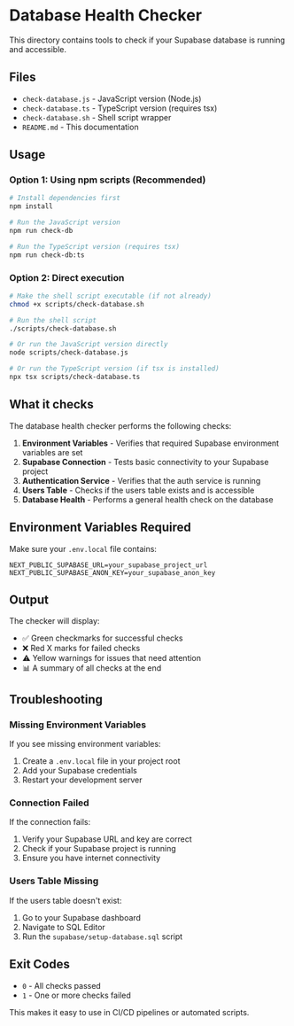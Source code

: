 # Database Health Checker

This directory contains tools to check if your Supabase database is running and accessible.

## Files

- `check-database.js` - JavaScript version (Node.js)
- `check-database.ts` - TypeScript version (requires tsx)
- `check-database.sh` - Shell script wrapper
- `README.md` - This documentation

## Usage

### Option 1: Using npm scripts (Recommended)

```bash
# Install dependencies first
npm install

# Run the JavaScript version
npm run check-db

# Run the TypeScript version (requires tsx)
npm run check-db:ts
```

### Option 2: Direct execution

```bash
# Make the shell script executable (if not already)
chmod +x scripts/check-database.sh

# Run the shell script
./scripts/check-database.sh

# Or run the JavaScript version directly
node scripts/check-database.js

# Or run the TypeScript version (if tsx is installed)
npx tsx scripts/check-database.ts
```

## What it checks

The database health checker performs the following checks:

1. **Environment Variables** - Verifies that required Supabase environment variables are set
2. **Supabase Connection** - Tests basic connectivity to your Supabase project
3. **Authentication Service** - Verifies that the auth service is running
4. **Users Table** - Checks if the users table exists and is accessible
5. **Database Health** - Performs a general health check on the database

## Environment Variables Required

Make sure your `.env.local` file contains:

```env
NEXT_PUBLIC_SUPABASE_URL=your_supabase_project_url
NEXT_PUBLIC_SUPABASE_ANON_KEY=your_supabase_anon_key
```

## Output

The checker will display:
- ✅ Green checkmarks for successful checks
- ❌ Red X marks for failed checks
- ⚠️ Yellow warnings for issues that need attention
- 📊 A summary of all checks at the end

## Troubleshooting

### Missing Environment Variables
If you see missing environment variables:
1. Create a `.env.local` file in your project root
2. Add your Supabase credentials
3. Restart your development server

### Connection Failed
If the connection fails:
1. Verify your Supabase URL and key are correct
2. Check if your Supabase project is running
3. Ensure you have internet connectivity

### Users Table Missing
If the users table doesn't exist:
1. Go to your Supabase dashboard
2. Navigate to SQL Editor
3. Run the `supabase/setup-database.sql` script

## Exit Codes

- `0` - All checks passed
- `1` - One or more checks failed

This makes it easy to use in CI/CD pipelines or automated scripts.
